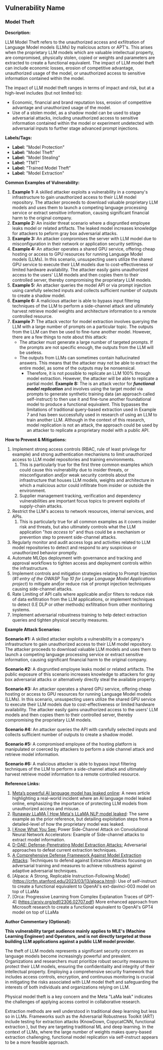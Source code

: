## Vulnerability Name

### Model Theft

**Description:**

LLM Model Theft refers to the unauthorized access and exfiltration of Language Model models (LLMs) by malicious actors or APT's. This arises when the proprietary LLM models which are valuable intellectual property, are compromised, physically stolen, copied or weights and parameters are extracted to create a functional equivalent. The impact of LLM model theft can include economic losses, erosion of competitive advantage, unauthorized usage of the model, or unauthorized access to sensitive information contained within the model.

The impact of LLM model theft ranges in terms of impact and risk, but at a high-level includes (but not limited to):

- Economic, financial and brand reputation loss, erosion of competitive advantage and unauthorized usage of the model.
- Use of a stolen model, as a shadow model can be used to stage adversarial attacks, including unauthorized access to sensitive information contained within the model or experiment undetected with adversarial inputs to further stage advanced prompt injections.

**Labels/Tags:**

- **Label:** "Model Protection"
- **Label:** "Model Theft"
- **Label:** "Model Stealing"
- **Label:** "TMT"
- **Label:** "Trained Model Theft"
- **Label:** "Model Extraction"

**Common Examples of Vulnerability:**

1. **Example 1:** A skilled attacker exploits a vulnerability in a company's infrastructure to gain unauthorized access to their LLM model repository. The attacker proceeds to download valuable proprietary LLM models and uses them to launch a competing language processing service or extract sensitive information, causing significant financial harm to the original company.
2. **Example 2:** An insider threat scenario where a disgruntled employee leaks model or related artifacts. The leaked model increases knowledge for attackers to peform gray box adversarial attacks.
3. **Example 3:** An attacker compromises the server with LLM model due to misconfiguration in their network or application security settings.
4. **Example 4:** An attacker operates a shared GPU service, offering cheap hosting or access to GPU resources for running Language Model models (LLMs). In this scenario, unsuspecting users utilize the shared GPU service to execute their LLM models due to cost-effectiveness or limited hardware availability. The attacker easily gains unauthorized access to the users' LLM models and then copies them to their controlled server, thereby compromising the proprietary LLM models.
5. **Example 5:** An attacker queries the model API or via prompt injection using carefully selected inputs and collects sufficient number of outputs to create a shadow model.
6. **Example 6:** A malicious attacker is able to bypass input filtering techniques of the LLM to perform a side-channel attack and ultimately harvest retrieve model weights and architecture information to a remote controlled resource.
7. **Example 7:** The attack vector for model extraction involves querying the LLM with a large number of prompts on a particular topic. The outputs from the LLM can then be used to fine-tune another model. However, there are a few things to note about this attack:
   - The attacker must generate a large number of targeted prompts. If the prompts are not specific enough, the outputs from the LLM will be useless.
   - The outputs from LLMs can sometimes contain hallucinated answers. This means that the attacker may not be able to extract the entire model, as some of the outputs may be nonsensical.
     - Therefore, it is not possible to replicate an LLM 100% through model extraction. However, the attacker will be able to replicate a partial model.
**Example 8:** The is an attack vector for **_functional model replication_** and involves using the target model via prompts to generate synthetic training data (an approach called self-instruct) to then use it and fine-tune another foundational model to produce a functional equivalent. This bypasses the limitations of traditional query-based extraction used in Example 7 and has been successfully used in research of using an LLM to train another LLM. Although in the context of this research, model replication is not an attack, the approach could be used by an attacker to replicate a proprietary model with a public API. 


**How to Prevent & Mitigations:**

1. Implement strong access controls (RBAC, rule of least privilege for example) and strong authentication mechanisms to limit unauthorized access to LLM model repositories and training environments.
   1. This is particularly true for the first three common examples which could cause this vulnerability due to insider threats, or misconfiguration and|or weak security controls about the infrastructure that houses LLM models, weights and architecture in which a malicious actor could infiltrate from insider or outside the environment.
   2. Supplier management tracking, verification and dependency vulnerabilities are important focus topics to prevent exploits of supply-chain attacks.
2. Restrict the LLM's access to network resources, internal services, and APIs.
   1. This is particularly true for all common examples as it covers insider risk and threats, but also ultimately controls what the LLM application "*has access to*" and thus could be a mechanism or prevention step to prevent side-channel attacks.
3. Regularly monitor and audit access logs and activities related to LLM model repositories to detect and respond to any suspicious or unauthorized behavior promptly.
4. Automate MLOps deployment with governance and tracking and approval workflows to tighten access and deployment controls within the infrastructure.
5. Implement controls and mitigation strategies relating to Prompt Injection (*#1 entry of the OWASP Top 10 for Large Language Model Applications project*) to mitigate and|or reduce risk of prompt injection techniques causing side-channel attacks.
6. Rate Limiting of API calls where applicable and|or filters to reduce risk of data exfiltration from the LLM applications, or implement techniques to detect (I.E DLP or other methods) exfiltration from other monitoring systems.
7. Implement adversarial robustness training to help detect extraction queries and tighten physical security measures.

**Example Attack Scenarios:**

**Scenario #1:** A skilled attacker exploits a vulnerability in a company's infrastructure to gain unauthorized access to their LLM model repository. The attacker proceeds to download valuable LLM models and uses them to launch a competing language processing service or extract sensitive information, causing significant financial harm to the original company.

**Scenario #2:** A disgruntled employee leaks model or related artifacts. The public exposure of this scenario increases knowledge to attackers for gray box adversarial attacks or alternatively directly steal the available property.

**Scenario #3:** An attacker operates a shared GPU service, offering cheap hosting or access to GPU resources for running Language Model models (LLMs). In this scenario, unsuspecting users utilize the shared GPU service to execute their LLM models due to cost-effectiveness or limited hardware availability. The attacker easily gains unauthorized access to the users' LLM models and then copies them to their controlled server, thereby compromising the proprietary LLM models.

**Scenario #4:** An attacker queries the API with carefully selected inputs and collects sufficient number of outputs to create a shadow model.

**Scenario #5:** A compromised employee of the hosting platform is manipulated or coerced by attackers to perform a side channel attack and retrieve model information.

**Scenario #6:** A malicious attacker is able to bypass input filtering techniques of the LLM to perform a side-channel attack and ultimately harvest retrieve model information to a remote controlled resource.

**Reference Links:**

1. [Meta’s powerful AI language model has leaked online](https://www.theverge.com/2023/3/8/23629362/meta-ai-language-model-llama-leak-online-misuse): A news article highlighting a real-world incident where an AI language model leaked online, emphasizing the importance of protecting LLM models from unauthorized access and misuse.
2. [Runaway LLaMA | How Meta's LLaMA NLP model leaked](https://www.deeplearning.ai/the-batch/how-metas-llama-nlp-model-leaked/): The same example as the prior reference, but detailing exploitation steps from a detailed-level of how the proprietary model was leaked.
3. [I Know What You See:](https://arxiv.org/pdf/1803.05847.pdf) Power Side-Channel Attack on Convolutional Neural Network Accelerators: Example of Side-channel attacks to extract model information.
4. [D-DAE: Defense-Penetrating Model Extraction Attacks:](https://www.computer.org/csdl/proceedings-article/sp/2023/933600a432/1He7YbsiH4c) Adversarial approaches to defeat current extraction techniques.
5. [A Comprehensive Defense Framework Against Model Extraction Attacks](https://ieeexplore.ieee.org/document/10080996): Techniques to defend against Extraction Attacks focusing on adversarial training and measures to achieve robustness against adaptive adversarial techniques.
6. [Alpaca: A Strong, Replicable Instruction-Following Model] (https://crfm.stanford.edu/2023/03/13/alpaca.html): Use of self-instruct to create a functional equivalent to OpenAI's ext-davinci-003 model on top of LLaMa
7. [Orca: Progressive Learning from Complex Explanation Traces of GPT-4] (https://arxiv.org/pdf/2306.02707.pdf) More enhanced approach from Microsoft research to create a functional equivalent to OpenAI's GPT4 model on top of LLaMa

**Author Commentary (Optional):**

**This vulnerability target audience mainly applies to MLE's (Machine Learning Engineer) and Operators, and is not directly targeted at those building LLM applications against a public LLM model provider.**

The theft of LLM models represents a significant security concern as language models become increasingly powerful and prevalent. Organizations and researchers must prioritize robust security measures to protect their LLM models, ensuring the confidentiality and integrity of their intellectual property. Employing a comprehensive security framework that includes access controls, encryption, and continuous monitoring is crucial in mitigating the risks associated with LLM model theft and safeguarding the interests of both individuals and organizations relying on LLM.

Physical model theft is a key concern and the Meta "LaMa leak" indicates the challenges of applying access control in collaborative research. 

Extraction methods are well understood in traditional deep learning but less so in LLMs. Frameworks such as the Adversarial Robustness Toolkit (ART) include testing for extraction attacks (KnowDown, CopycatCNN, functional extraction ), but they are targeting traditional ML and deep learning. In the context of LLMs, where the large number of weights makes query-based extraction challenging, functional  model replication via self-instruct appears to be a more feasible approach.
